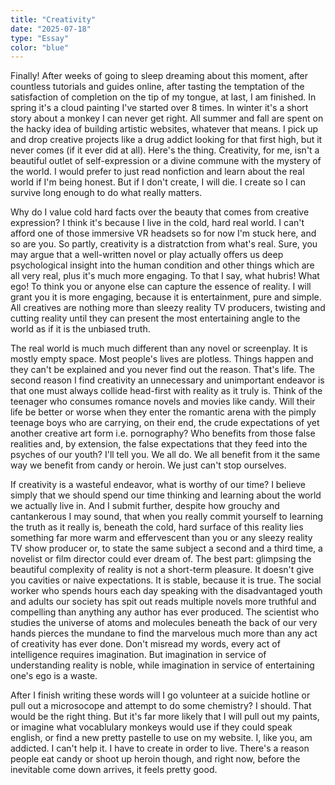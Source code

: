 ```yaml
---
title: "Creativity"
date: "2025-07-18"
type: "Essay"
color: "blue"
---
```

Finally! After weeks of going to sleep dreaming about this moment, after countless tutorials and guides online, after tasting the temptation of the satisfaction of completion on the tip of my tongue, at last, I am finished. In spring it's a cloud painting I've started over 8 times. In winter it's a short story about a monkey I can never get right. All summer and fall are spent on the hacky idea of building artistic websites, whatever that means. I pick up and drop creative projects like a drug addict looking for that first high, but it never comes (if it ever did at all). Here's the thing. Creativity, for me, isn't a beautiful outlet of self-expression or a divine commune with the mystery of the world. I would prefer to just read nonfiction and learn about the real world if I'm being honest. But if I don't create, I will die. I create so I can survive long enough to do what really matters. 

Why do I value cold hard facts over the beauty that comes from creative expression? I think it's because I live in the cold, hard real world. I can't afford one of those immersive VR headsets so for now I'm stuck here, and so are you. So partly, creativity is a distratction from what's real. Sure, you may argue that a well-written novel or play actually offers us deep psychological insight into the human condition and other things which are all very real, plus it's much more engaging. To that I say, what hubris! What ego! To think you or anyone else can capture the essence of reality. I will grant you it is more engaging, because it is entertainment, pure and simple. All creatives are nothing more than sleezy reality TV producers, twisting and cutting reality until they can present the most entertaining angle to the world as if it is the unbiased truth. 

The real world is much much different than any novel or screenplay. It is mostly empty space. Most people's lives are plotless. Things happen and they can't be explained and you never find out the reason. That's life. The second reason I find creativity an unnecessary and unimportant endeavor is that one must always collide head-first with reality as it truly is. Think of the teenager who consumes romance novels and movies like candy. Will their life be better or worse when they enter the romantic arena with the pimply teenage boys who are carrying, on their end, the crude expectations of yet another creative art form i.e. pornography? Who benefits from those false realities and, by extension, the false expectations that they feed into the psyches of our youth? I'll tell you. We all do. We all benefit from it the same way we benefit from candy or heroin. We just can't stop ourselves.

If creativity is a wasteful endeavor, what is worthy of our time? I believe simply that we should spend our time thinking and learning about the world we actually live in. And I submit further, despite how grouchy and cantankerous I may sound, that when you really commit yourself to learning the truth as it really is, beneath the cold, hard surface of this reality lies something far more warm and effervescent than you or any sleezy reality TV show producer or, to state the same subject a second and a third time, a novelist or film director could ever dream of. The best part: glimpsing the beautiful complexity of reality is not a short-term pleasure. It doesn't give you cavities or naive expectations. It is stable, because it is true. The social worker who spends hours each day speaking with the disadvantaged youth and adults our society has spit out reads multiple novels more truthful and compelling than anything any author has ever produced. The scientist who studies the universe of atoms and molecules beneath the back of our very hands pierces the mundane to find the marvelous much more than any act of creativity has ever done. Don't misread my words, every act of intelligence requires imagination. But imagination in service of understanding reality is noble, while imagination in service of entertaining one's ego is a waste.

After I finish writing these words will I go volunteer at a suicide hotline or pull out a microsocope and attempt to do some chemistry? I should. That would be the right thing. But it's far more likely that I will pull out my paints, or imagine what vocablulary monkeys would use if they could speak english, or find a new pretty pastelle to use on my website. I, like you, am addicted. I can't help it. I have to create in order to live. There's a reason people eat candy or shoot up heroin though, and right now, before the inevitable come down arrives, it feels pretty good. 